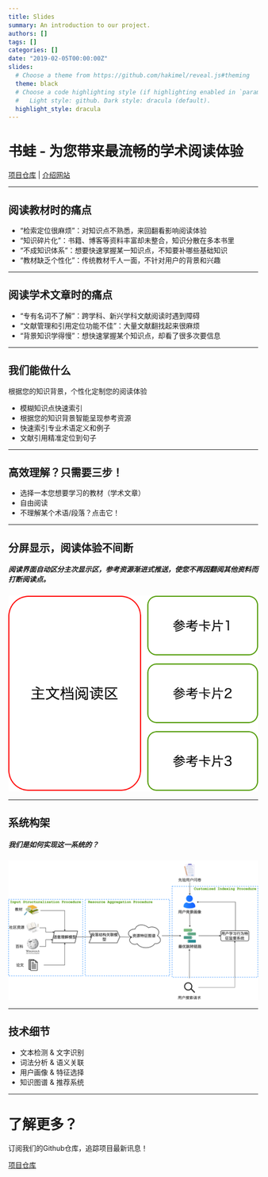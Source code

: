 ```yaml
---
title: Slides
summary: An introduction to our project.
authors: []
tags: []
categories: []
date: "2019-02-05T00:00:00Z"
slides:
  # Choose a theme from https://github.com/hakimel/reveal.js#theming
  theme: black
  # Choose a code highlighting style (if highlighting enabled in `params.toml`)
  #   Light style: github. Dark style: dracula (default).
  highlight_style: dracula
---
```


# 书蛙 - 为您带来最流畅的学术阅读体验

[项目仓库](https://github.com/gonggongjohn/CKAS) | [介绍网站](https://gonggongjohn.github.io/ckas-website/)

---

## 阅读教材时的痛点
  - “检索定位很麻烦”：对知识点不熟悉，来回翻看影响阅读体验
  - “知识碎片化”：书籍、博客等资料丰富却未整合，知识分散在多本书里
  - “不成知识体系”：想要快速掌握某一知识点，不知要补哪些基础知识
  - “教材缺乏个性化”：传统教材千人一面，不针对用户的背景和兴趣

---

## 阅读学术文章时的痛点
- “专有名词不了解”：跨学科、新兴学科文献阅读时遇到障碍
- “文献管理和引用定位功能不佳”：大量文献翻找起来很麻烦
- “背景知识学得慢”：想快速掌握某个知识点，却看了很多次要信息

---

## 我们能做什么
根据您的知识背景，个性化定制您的阅读体验
- 模糊知识点快速索引
- 根据您的知识背景智能呈现参考资源
- 快速索引专业术语定义和例子
- 文献引用精准定位到句子

---

## 高效理解？只需要三步！

- 选择一本您想要学习的教材（学术文章）
- 自由阅读
- 不理解某个术语/段落？点击它！

---

## 分屏显示，阅读体验不间断
##### 阅读界面自动区分主次显示区，参考资源渐进式推送，使您不再因翻阅其他资料而打断阅读点。
![avatar](split_show.png)

---

## 系统构架

##### 我们是如何实现这一系统的？

![avatar](slide_img.png)

---

## 技术细节

- 文本检测 & 文字识别
- 词法分析 & 语义关联
- 用户画像 & 特征选择
- 知识图谱 & 推荐系统

---

# 了解更多？

订阅我们的Github仓库，追踪项目最新讯息！

[项目仓库](https://github.com/gonggongjohn/CKAS)
